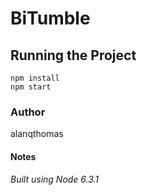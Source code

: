 # BiTumble

## Running the Project
	npm install
	npm start

### Author
alanqthomas

#### Notes
_Built using Node 6.3.1_
